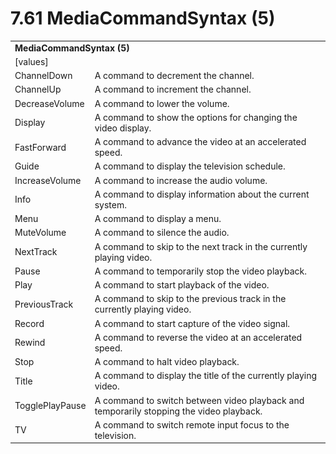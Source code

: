 <html dir="LTR" xmlns:mshelp="http://msdn.microsoft.com/mshelp" xmlns:ddue="http://ddue.schemas.microsoft.com/authoring/2003/5" xmlns:xlink="http://www.w3.org/1999/xlink" xmlns:tool="http://www.microsoft.com/tooltip">

<body>
 <input type="hidden" id="userDataCache" class="userDataStyle">
 <input type="hidden" id="hiddenScrollOffset">
 <img id="dropDownImage" style="display:none; height:0; width:0;" src="../local/drpdown.gif">
 <img id="dropDownHoverImage" style="display:none; height:0; width:0;" src="../local/drpdown_orange.gif">
 <img id="collapseImage" style="display:none; height:0; width:0;" src="../local/collapse.gif">
 <img id="expandImage" style="display:none; height:0; width:0;" src="../local/exp.gif">
 <img id="collapseAllImage" style="display:none; height:0; width:0;" src="../local/collall.gif">
 <img id="expandAllImage" style="display:none; height:0; width:0;" src="../local/expall.gif">
 <img id="copyImage" style="display:none; height:0; width:0;" src="../local/copycode.gif">
 <img id="copyHoverImage" style="display:none; height:0; width:0;" src="../local/copycodeHighlight.gif">
 <div id="header"><h1 class="heading">7.61 MediaCommandSyntax (5)</h1></div>

 <div id="mainSection">
 <div id="mainBody">
 <div id="allHistory" class="saveHistory" onsave="saveAll()" onload="loadAll()"></div>
 <p xmlns:wsd="http://wsdev.schemas.microsoft.com/authoring/2008/2" xmlns:msxsl="urn:schemas-microsoft-com:xslt" xmlns:script="urn:script" xmlns:build="urn:build">
 </p>
 <div id="sectionSection0" class="section" name="collapseableSection">
 <content xmlns="http://ddue.schemas.microsoft.com/authoring/2003/5" xmlns:wsd="http://wsdev.schemas.microsoft.com/authoring/2008/2" xmlns:msxsl="urn:schemas-microsoft-com:xslt" xmlns:script="urn:script" xmlns:build="urn:build">
 </content>
 </div>
 <div id="sectionSection1" class="section" name="collapseableSection">
 <content xmlns="http://ddue.schemas.microsoft.com/authoring/2003/5" xmlns:wsd="http://wsdev.schemas.microsoft.com/authoring/2008/2" xmlns:msxsl="urn:schemas-microsoft-com:xslt" xmlns:script="urn:script" xmlns:build="urn:build">
 <table class="ProtocolAuthoredTable" xmlns="">
 <tr><td colspan="2">
 <b>MediaCommandSyntax (5)</b> </td>
 </tr>
 <tr><td><div class="indent0">[values]</div></td>
 <td></td>
 </tr>
 <tr><td><div class="indent2">ChannelDown</div></td>
 <td>A command to decrement the channel.</td>
 </tr>
 <tr><td><div class="indent2">ChannelUp</div></td>
 <td>A command to increment the channel.</td>
 </tr>
 <tr><td><div class="indent2">DecreaseVolume</div></td>
 <td>A command to lower the volume.</td>
 </tr>
 <tr><td><div class="indent2">Display</div></td>
 <td>A command to show the options for changing the video display.</td>
 </tr>
 <tr><td><div class="indent2">FastForward</div></td>
 <td>A command to advance the video at an accelerated speed.</td>
 </tr>
 <tr><td><div class="indent2">Guide</div></td>
 <td>A command to display the television schedule.</td>
 </tr>
 <tr><td><div class="indent2">IncreaseVolume</div></td>
 <td>A command to increase the audio volume.</td>
 </tr>
 <tr><td><div class="indent2">Info</div></td>
 <td>A command to display information about the current system.</td>
 </tr>
 <tr><td><div class="indent2">Menu</div></td>
 <td>A command to display a menu.</td>
 </tr>
 <tr><td><div class="indent2">MuteVolume</div></td>
 <td>A command to silence the audio.</td>
 </tr>
 <tr><td><div class="indent2">NextTrack</div></td>
 <td>A command to skip to the next track in the currently playing video.</td>
 </tr>
 <tr><td><div class="indent2">Pause</div></td>
 <td>A command to temporarily stop the video playback.</td>
 </tr>
 <tr><td><div class="indent2">Play</div></td>
 <td>A command to start playback of the video.</td>
 </tr>
 <tr><td><div class="indent2">PreviousTrack</div></td>
 <td>A command to skip to the previous track in the currently playing video.</td>
 </tr>
 <tr><td><div class="indent2">Record</div></td>
 <td>A command to start capture of the video signal.</td>
 </tr>
 <tr><td><div class="indent2">Rewind</div></td>
 <td>A command to reverse the video at an accelerated speed.</td>
 </tr>
 <tr><td><div class="indent2">Stop</div></td>
 <td>A command to halt video playback.</td>
 </tr>
 <tr><td><div class="indent2">Title</div></td>
 <td>A command to display the title of the currently playing video.</td>
 </tr>
 <tr><td><div class="indent2">TogglePlayPause</div></td>
 <td>A command to switch between video playback and temporarily stopping the video playback.</td>
 </tr>
 <tr><td><div class="indent2">TV</div></td>
 <td>A command to switch remote input focus to the television.</td>
 </tr>
</table>
 </content>
 </div>
 <!--[if gte IE 5]>
 <tool:tip element="languageFilterToolTip" avoidmouse="false"/>
 <![endif]-->
 </div>
 <a name="feedback"></a><span></span>
 </div>
</body></html>
